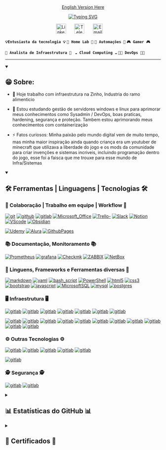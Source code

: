 <!--- Links para versões em outros idiomasssss -->
<p align="center">
<a href="./docs/readme_en-US.md">English Version Here</a>
</p>

<!-- Escrita feita utilizando o projeto opensource https://readme-typing-svg.demolab.com/demo/ -->
<!--- Nome e empresa -->

<p align="center">
<a href="https://git.io/typing-svg"><img src="https://readme-typing-svg.demolab.com?font=Roboto&size=45&pause=20000&color=B1B1B1FF&background=AB49FF00&center=true&vCenter=true&width=700&lines=Guilherme+Dal+Picolo+Rodrigues;DP+Solu%C3%A7%C3%B5es+%26+Tecnologias" alt="Typing SVG" />
</a>
</p>

<!--- Midias Sociais-->
<!--- Sites usados para icones Flats:
  https://www.flaticon.com/
  https://fontawesome.com/
  https://cdn.icon-icons.com/
  https://icons8.com.br/icons/set/cdn



--->

<p align="center">
  <!--- <a href="https://instagram.com/guidprodrigues"><img width="32px" alt="Instagram" title="Instagram" src="https://cdn-icons-png.flaticon.com/128/174/174855.png"/></a>
  &#8287;&#8287;&#8287;&#8287;&#8287; --->
  <a href="https://www.linkedin.com/in/guidprodrigues/"><img width="32px" alt="LinkedIn" title="LinkedIn" src="https://cdn-icons-png.flaticon.com/128/145/145807.png"/></a>
  &#8287;&#8287;&#8287;&#8287;&#8287;
  <!--- <a href="https://discord.gg/dalpicolo" alt="Discord" title="Discord"><img width="32px" src="https://cdn-icons-png.flaticon.com/128/5968/5968968.png"/></a>
  &#8287;&#8287;&#8287;&#8287;&#8287; --->
  <a href="https://t.me/guidprodrigues"><img width="32px" alt="Telegram" title="Telegram" src="https://cdn-icons-png.flaticon.com/128/5968/5968804.png"></a>
  &#8287;&#8287;&#8287;&#8287;&#8287;
  <a href="mailto:guidprodrigues@outlook.com"><img width="32px" alt="Email" title="Email" src="https://cdn-icons-png.flaticon.com/128/9068/9068642.png"/></a>
  &#8287;&#8287;&#8287;&#8287;&#8287;
  <!--- <a href="https://www.reddit.com/user/Dal_Piccolo/"><img width="32px" alt="Reddit" title="Reddit" src="https://images.icon-icons.com/2389/PNG/96/reddit_logo_icon_144935.png"></a>
  &#8287;&#8287;&#8287;&#8287;&#8287;
  <a href="  "><img width="32px" alt="Linktree" title="Linktree" src="https://simpleicons.org/icons/linktree.svg"></a> --->
</p>

<!--- Tags de Interesses & Estudos -->

**`💡Entusiasta da tecnologia 💡`** **`🧪 Home Lab 🧪`** **`🤖 Automações 🤖`** **`🎮 Gamer 🎮`** 

**`💼 Analista de Infraestrutura 💼`** **` ☁️ Cloud Computing ☁️`** **` 👨‍💻 DevOps 👨‍💻 `**

---
<details open>
  <summary><h2>😁 Sobre:</h2></summary>

<!--- Descrição breve sobre mim -->
- 🔭 Hoje trabalho com infraestrutura na Zinho, Industria do ramo alimenticio 
- 🌱 Estou estudando gestão de servidores windows e linux para  aprimorar meus conhecimentos como Sysadmin / DevOps, boas praticas, hardening, segurança e proteção.
      Tambem estou aprimorando meus conhecimentos com containerização

- ⚡ Fatos curiosos: Minha paixão pelo mundo digital vem de muito tempo, mas minha maior inspiração ainda quando criança era um youtuber de minecraft que utilizava a liberdade do jogo e os mods da comunidade para criar invenções e sistemas incriveis, incluindo programação dentro do jogo, esse foi a faisca que me trouxe para esse mundo de Infra/Sistemas
</details>

<details open> 
  <summary><h2>🛠️ Ferramentas | Linguagens | Tecnologias 🛠️</h2></summary>
  <!-- Badges feitos utilizando o site https://shields.io/badges e utilizando logos e cores do https://simpleicons.org/?q=telegram -->
  <!-- Alguns exemplos prontos podem ser achados em https://github.com/Ileriayo/markdown-badges -->
  <h3> 📢 Colaboração | Trabalho em equipe | Workflow 📢 </h3>
  <p>
  <a href=""><img alt="git" src="https://img.shields.io/badge/git-%23F05033.svg?&logo=git&logoColor=white"></a>
  <a href=""><img alt="github" src="https://img.shields.io/badge/github-%23121011.svg?&logo=github&logoColor=white"></a>
  <a href=""><img alt="gitlab" src="https://img.shields.io/badge/gitlab-%23181717.svg?&logo=gitlab&logoColor=white"></a>
  <a href=""><img alt="Microsoft_Office" src="https://img.shields.io/badge/Microsoft_Office-D83B01?&logo=microsoft-office&logoColor=white"></a>
  <a href=""><img alt="Trello-" src="https://img.shields.io/badge/Trello-%23026AA7.svg?&logo=Trello&logoColor=white"></a>
  <a href=""><img alt="Slack" src="https://img.shields.io/badge/Slack-4A154B?&logo=slack&logoColor=white"></a>
  <a href=""><img alt="Notion" src="https://img.shields.io/badge/Notion-%23000000.svg?&logo=notion&logoColor=white"></a>
  <a href=""><img alt="VScode" src="https://img.shields.io/badge/Visual%20Studio%20Code-0078d7.svg?&logo=visual-studio-code&logoColor=white"></a>
  <a href=""><img alt="Obsidian" src="https://img.shields.io/badge/Obsidian-%23483699.svg?&logo=obsidian&logoColor=white"></a>

  <a href=""><img alt="Udemy" src="https://img.shields.io/badge/Udemy-A435F0?&logo=Udemy&logoColor=white"></a>
  <a href=""><img alt="Alura" src="https://img.shields.io/badge/Alura%20-%20Alura?logo=alamy&logoColor=%235B69C2&color=%23000000"></a>
  <a href=""><img alt="GithubPages" src="https://img.shields.io/badge/github%20pages-121013?&logo=github&logoColor=white"></a>
  </p>

  <h3> 📚 Documentação, Monitoramento 📚 </h3>
  <p>
  <a href=""><img alt="Prometheus" src="https://img.shields.io/badge/Prometheus-E6522C?&logo=Prometheus&logoColor=white"></a>
  <a href=""><img alt="grafana" src="https://img.shields.io/badge/grafana-%23F46800.svg?&logo=grafana&logoColor=white"></a>
  <a href=""><img alt="Checkmk" src="https://img.shields.io/badge/-Checkmk-15D1A0?&logo=checkmk&logoColor=white"></a>
  <a href=""><img alt="ZABBIX" src="https://img.shields.io/badge/ZABBIX-ZABBIX?color=%23D52B1E"></a>
  <a href=""><img alt="NetBox" src="https://img.shields.io/badge/NetBox-NetBox?color=%23019B8F"></a>
  </p>

  <h3> 📖 Linguens, Frameworks e Ferramentas diversas  📖 </h3>
  <p>
  <a href="https://github.com/search?q=user%3Aguidprodrigues+language%3AMarkdown&type=code"><img alt="markdown" src="https://img.shields.io/badge/markdown-%23000000.svg?&logo=markdown&logoColor=white"></a>
  <a href="https://github.com/search?q=user%3Aguidprodrigues+language%3AYaml&type=code"><img alt="yaml" src="https://img.shields.io/badge/yaml-%23ffffff.svg?&logo=yaml&logoColor=151515"></a>
  <a href=""><img alt="bash_script" src="https://img.shields.io/badge/bash_script-%23121011.svg?&logo=gnu-bash&logoColor=white"></a>
  <a href=""><img alt="PowerShell" src="https://img.shields.io/badge/PowerShell-%235391FE.svg?&logo=powershell&logoColor=white"></a>
  <a href=""><img alt="html5" src="https://img.shields.io/badge/html5-%23E34F26.svg?&logo=html5&logoColor=white"></a>
  <a href=""><img alt="css3" src="https://img.shields.io/badge/css3-%231572B6.svg?&logo=css3&logoColor=white"></a>
  <a href=""><img alt="bootstrap" src="https://img.shields.io/badge/bootstrap-%238511FA.svg?&logo=bootstrap&logoColor=white"></a>
  <!--- <a href="  "><img alt="gitlab" src="https://img.shields.io/badge/sass-CC6699.svg?&logo=sass&logoColor=white"></a>
  <a href="  "><img alt="gitlab" src="https://img.shields.io/badge/tailwindcss-%2338B2AC.svg?&logo=tailwind-css&logoColor=white"></a>
  <a href="  "><img alt="gitlab" src="https://img.shields.io/badge/-Storybook-FF4785?&logo=storybook&logoColor=white"></a>
  <a href="  "><img alt="gitlab" src="https://img.shields.io/badge/figma-%23F24E1E.svg?&logo=figma&logoColor=white"></a> -->  
  <a href=""><img alt="javascript" src="https://img.shields.io/badge/javascript-%23323330.svg?&logo=javascript&logoColor=%23F7DF1E"></a>
  <a href=""><img alt="MicrosoftSQL" src="https://img.shields.io/badge/Microsoft%20SQL%20Server-CC2927?&logo=microsoft%20sql%20server&logoColor=white"></a>
  <a href=""><img alt="mysql" src="https://img.shields.io/badge/mysql-4479A1.svg?&logo=mysql&logoColor=white"></a>
  <a href=""><img alt="postgres" src="https://img.shields.io/badge/postgres-%23316192.svg?&logo=postgresql&logoColor=white"></a>
  <!--- <a href="  "><img alt="gitlab" src="https://img.shields.io/badge/python-3670A0?&logo=python&logoColor=ffdd54"></a>
  <a href="  "><img alt="gitlab" src="https://img.shields.io/badge/PHP-777BB4?&logo=php&logoColor=ffdd54"></a> --->
  </p>

  <h3> 🖥️ Infraestrutura 🖥️ </h3>
  <p>
  <a href=""><img alt="gitlab" src="https://img.shields.io/badge/proxmox-proxmox?&logo=proxmox&logoColor=%23E57000&labelColor=%232b2a33&color=%232b2a33"></a>
  <a href=""><img alt="gitlab" src="https://img.shields.io/badge/Windows-0078D6?&logo=windows&logoColor=white"></a>
  <a href=""><img alt="gitlab" src="https://img.shields.io/badge/Ubuntu-E95420?&logo=ubuntu&logoColor=white"></a>
  <a href=""><img alt="gitlab" src="https://img.shields.io/badge/-Rocky%20Linux-%2310B981?&logo=rockylinux&logoColor=white"></a>
  <a href=""><img alt="gitlab" src="https://img.shields.io/badge/-almalinux-000000?&logo=almalinux&logoColor=white"></a>
  <a href=""><img alt="gitlab" src="https://img.shields.io/badge/Debian-D70A53?e&logo=debian&logoColor=white"></a>
  <a href=""><img alt="gitlab" src="https://img.shields.io/badge/Alpine_Linux-%230D597F.svg?&logo=alpine-linux&logoColor=white"></a>

  <a href=""><img alt="gitlab" src="https://img.shields.io/badge/nginx-%23009639.svg?logo=nginx&logoColor=white"></a>
  <a href=""><img alt="gitlab" src="https://img.shields.io/badge/-Nginx%20NPM-F15833?&logo=nginxproxymanager&logoColor=white"></a>
  <a href=""><img alt="gitlab" src="https://img.shields.io/badge/-Traefik%20Proxy-24A1C1?&logo=traefikproxy&logoColor=white"></a>
  <a href=""><img alt="gitlab" src="https://img.shields.io/badge/-apache%20guacamole-578B34?&logo=apacheguacamole&logoColor=white"></a>
  <a href=""><img alt="gitlab" src="https://img.shields.io/badge/pihole-%2396060C.svg?&logo=pi-hole&logoColor=white"></a>
  <a href=""><img alt="gitlab" src="https://img.shields.io/badge/wireguard-%2388171A.svg?&logo=wireguard&logoColor=white"></a>
  <a href=""><img alt="gitlab" src="https://img.shields.io/badge/kubernetes-%23326ce5.svg?&logo=kubernetes&logoColor=white"></a>
  <a href=""><img alt="gitlab" src="https://img.shields.io/badge/docker-%230db7ed.svg?&logo=docker&logoColor=white"></a>
  <a href=""><img alt="gitlab" src="https://img.shields.io/badge/ansible-%231A1918.svg?&logo=ansible&logoColor=white"></a>
  <a href=""><img alt="gitlab" src="https://img.shields.io/badge/terraform-%235835CC.svg?&logo=terraform&logoColor=white"></a>
  <a href=""><img alt="gitlab" src="https://img.shields.io/badge/rancher-%230075A8.svg?&logo=rancher&logoColor=white"></a>
  </p>

  <h3> ⚙️ Outras Tecnologias ⚙️</h3>
  <p>
  <a href=""><img alt="gitlab" src="https://img.shields.io/badge/-GLPI-005CED?&logo=GLPI&logoColor=white"></a>
  <a href=""><img alt="gitlab" src="https://img.shields.io/badge/home%20assistant-%2341BDF5.svg?&logo=home-assistant&logoColor=white"></a>
  <a href=""><img alt="gitlab" src="https://img.shields.io/badge/wiki.js-%231976D2.svg?&logo=wikidotjs&logoColor=white)"></a>
  <a href=""><img alt="gitlab" src="https://img.shields.io/badge/Next%20Cloud-0B94DE?&logo=nextcloud&logoColor=white"></a>
  <a href=""><img alt="gitlab" src="https://img.shields.io/badge/zigbee-%23EB0443.svg?&logo=zigbee&logoColor=white"></a>

  <a href=""><img alt="gitlab" src="https://img.shields.io/badge/ubiquiti-%230559C9.svg?&logo=ubiquiti&logoColor=white"></a>
  </p>

  <h3> 🕵️ Segurança 🕵️ </h3>
  <p>
  <a href=""><img alt="gitlab" src="https://img.shields.io/badge/-Fortgate%20Firewall%20Borda-EE3124?&logo=fortinet&logoColor=white"></a>
  <a href=""><img alt="gitlab" src="https://img.shields.io/badge/-Kaspersky%20Endpoint-006D5C?&logo=kaspersky&logoColor=white"></a>
  </p>
</details>

<details> 
  <summary><h2>📊 Estatísticas do GitHub 📊</h2></summary>
    <h3>🔥 Contribuição em sequencia</h3>
  <!-- Feito usando o repo opensource - https://github.com/DenverCoder1/github-readme-streak-stats -->
  <p>
    <a href="https://github.com/guidprodrigues/github-readme-streak-stats">
      <!-- Use https://streak-stats.demolab.com ou crie sua propria instancia - veja https://git.io/streak-stats para mais informações -->
      <img title="🔥 Get streak stats for your profile at git.io/streak-stats" alt="DenverCoder1's streak" src="https://github-readme-streak-stats-eight.vercel.app/?user=guidprodrigues&theme=monokai-metallian&hide_border=true&short_numbers=true"/>
    </a>
  </p>
    <h3>💻 Status do Perfil do Github</h3>
  <!-- Veja o repositorio https://github.com/anuraghazra/github-readme-stats para referencia -->
  <a href="https://github.com/guidprodrigues/github-readme-stats"><img alt="DenverCoder1's Github Stats" src="https://denvercoder1-github-readme-stats.vercel.app/api/?username=guidprodrigues&show_icons=true&include_all_commits=true&count_private=true&theme=react&hide_border=true&bg_color=1F222E&title_color=F85D7F&icon_color=F8D866" height="192px"/></a>
  <a href="https://github.com/guidprodrigues/github-readme-stats"><img alt="DenverCoder1's Top Languages" src="https://denvercoder1-github-readme-stats.vercel.app/api/top-langs/?username=guidprodrigues&langs_count=8&layout=compact&theme=react&hide_border=true&bg_color=1F222E&title_color=F85D7F&icon_color=F8D866&hide=Jupyter%20Notebook,Roff" height="192px"/></a>
  <br/>
  <!-- Veja o repositorio https://github.com/ashutosh00710/github-readme-activity-graph para mais informações -->
  <a href="https://github.com/guidprodrigues/github-readme-activity-graph"><img alt="DenverCoder1's Activity Graph" src="https://github-readme-activity-graph.vercel.app/graph/?username=guidprodrigues&bg_color=1F222E&color=F8D866&line=F85D7F&point=FFFFFF&hide_border=true" /></a>
  <br/>
  <b>Nota:</b> As linguagens e Status são apenas referencial, não refletem a experiencia real e nivel de expertise
  <!--- Incorporar uma seção com as atividades recentes usando o repositorio abaixo como inspiração --->
  <!-- Veja o repositorio https://github.com/jamesgeorge007/github-activity-readme para mais informações -->
</details>

<details> 
  <summary><h2>📜 Certificados 📜</h2></summary>
  <!--- Certificados e Diplomas -->
  <a href="Link" title="Titulo"><img src="./certificados/microsoft-certifified-badge.jpg" alt="Certificado" width="10%" height="" /></a>
</details>

<!--- Adicionar PINs com os projetos que contribui, e meus TOP`projetos Opensource --->
<!--- Inspirações no Repositorio do https://github.com/DenverCoder1/DenverCoder1/blob/main/README.md --->
